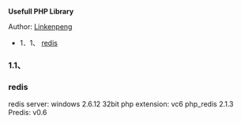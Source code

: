 
**Usefull PHP Library**

Author:  [Linkenpeng](mailto:linkenpeng@gmail.com)

* 1．1、	[redis](#redis)

<h3>1.1、</h3><h3>redis</h3>  
redis server: windows 2.6.12 32bit   
php extension: vc6 php_redis 2.1.3   
Predis:	v0.6   

